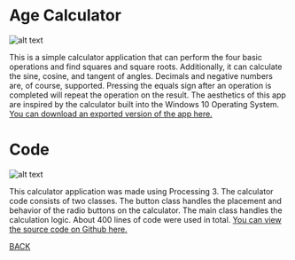 # Age Calculator
![alt text](https://howardying.github.io/Programming1Portfolio/Images/calculator1.png)

This is a simple calculator application that can perform the four basic operations and find squares and square roots. Additionally, it can calculate the sine, cosine, and tangent of angles. Decimals and negative numbers are, of course, supported. Pressing the equals sign after an operation is completed will repeat the operation on the result. The aesthetics of this app are inspired by the calculator built into the Windows 10 Operating System.
[You can download an exported version of the app here.](https://www.google.com)

# Code
![alt text](https://howardying.github.io/Programming1Portfolio/Images/ageCalc2.png)

This calculator application was made using Processing 3. The calculator code consists of two classes. The button class handles the placement and behavior of the radio buttons on the calculator. The main class handles the calculation logic. About 400 lines of code were used in total.
[You can view the source code on Github here.](https://www.google.com)

[BACK](https://howardying.github.io/Programming1Portfolio/ "Back to Home")

